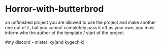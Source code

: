 # Horror-with-butterbrod
 an unfinished project 
you are allowed to use the project and make another one out of it, but you cannot completely pass it off as your own, you must inform who the author of the template / start of the project

#my discord - mister_ky(and kygechik)